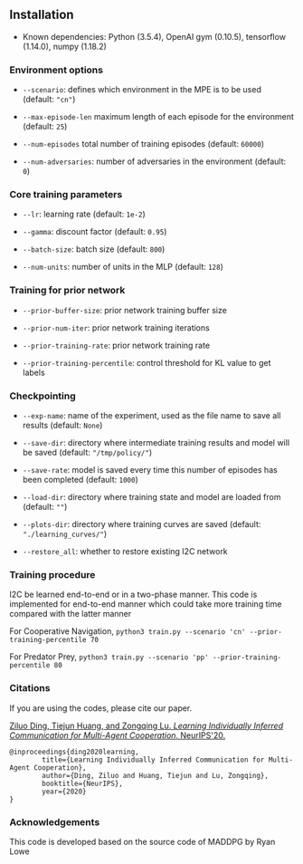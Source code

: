 ## Installation
- Known dependencies: Python (3.5.4), OpenAI gym (0.10.5), tensorflow (1.14.0), numpy (1.18.2)

### Environment options

- `--scenario`: defines which environment in the MPE is to be used (default: `"cn"`)

- `--max-episode-len` maximum length of each episode for the environment (default: `25`)

- `--num-episodes` total number of training episodes (default: `60000`)

- `--num-adversaries`: number of adversaries in the environment (default: `0`)

### Core training parameters

- `--lr`: learning rate (default: `1e-2`)

- `--gamma`: discount factor (default: `0.95`)

- `--batch-size`: batch size (default: `800`)

- `--num-units`: number of units in the MLP (default: `128`)

### Training for prior network 
- `--prior-buffer-size`: prior network training buffer size

- `--prior-num-iter`: prior network training iterations

- `--prior-training-rate`: prior network training rate

- `--prior-training-percentile`: control threshold for KL value to get labels

### Checkpointing

- `--exp-name`: name of the experiment, used as the file name to save all results (default: `None`)

- `--save-dir`: directory where intermediate training results and model will be saved (default: `"/tmp/policy/"`)

- `--save-rate`: model is saved every time this number of episodes has been completed (default: `1000`)

- `--load-dir`: directory where training state and model are loaded from (default: `""`)

- `--plots-dir`: directory where training curves are saved (default: `"./learning_curves/"`)

- `--restore_all`: whether to restore existing I2C network


### Training procedure
 I2C  be learned end-to-end or in a two-phase manner. This code is implemented for end-to-end manner which could take more training time compared with the latter manner

For Cooperative Navigation, 
`python3 train.py --scenario 'cn' --prior-training-percentile 70`

For Predator Prey, 
`python3 train.py --scenario 'pp' --prior-training-percentile 80`

### Citations

If you are using the codes, please cite our paper.

[Ziluo Ding, Tiejun Huang, and Zongqing Lu. *Learning Individually Inferred Communication for Multi-Agent Cooperation*. NeurIPS'20.](https://arxiv.org/abs/2006.06455)

	@inproceedings{ding2020learning,
        	title={Learning Individually Inferred Communication for Multi-Agent Cooperation},
        	author={Ding, Ziluo and Huang, Tiejun and Lu, Zongqing},
        	booktitle={NeurIPS},
        	year={2020}
	}

### Acknowledgements

This code is developed based on the source code of MADDPG by Ryan Lowe




